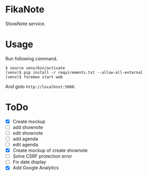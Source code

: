 # FikaNote
ShowNote service.


# Usage

Run following command.

```
$ source venv/bin/activate
(venv)$ pip install -r requirements.txt --allow-all-external
(venv)$ foreman start web
```

And goto `http://localhost:5000`.

# ToDo
- [X] Create mockup
- [ ] add shownote
- [ ] edit shownote
- [ ] add agenda
- [ ] edit agenda
- [X] Create mockup of create shownote
- [ ] Solve CSRF protection error
- [ ] Fix date display
- [X] Add Google Analytics

